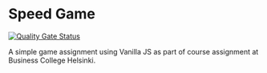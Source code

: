 # Speed Game
[![Quality Gate Status](https://sonarcloud.io/api/project_badges/measure?project=meJubair_SpeedGameVanillaJS&metric=alert_status)](https://sonarcloud.io/summary/new_code?id=meJubair_SpeedGameVanillaJS)

A simple game assignment using Vanilla JS as part of course assignment at Business College Helsinki.
